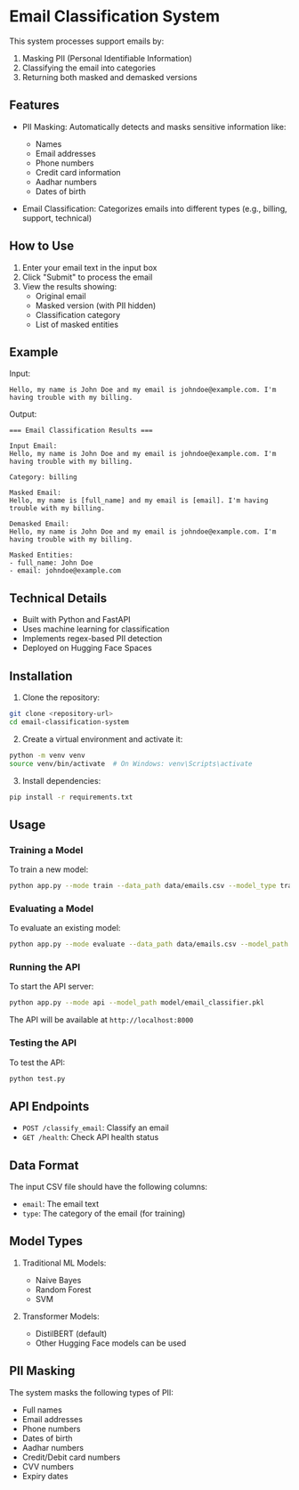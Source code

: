 # Email Classification System

This system processes support emails by:
1. Masking PII (Personal Identifiable Information)
2. Classifying the email into categories
3. Returning both masked and demasked versions

## Features

- PII Masking: Automatically detects and masks sensitive information like:
  - Names
  - Email addresses
  - Phone numbers
  - Credit card information
  - Aadhar numbers
  - Dates of birth

- Email Classification: Categorizes emails into different types (e.g., billing, support, technical)

## How to Use

1. Enter your email text in the input box
2. Click "Submit" to process the email
3. View the results showing:
   - Original email
   - Masked version (with PII hidden)
   - Classification category
   - List of masked entities

## Example

Input:
```
Hello, my name is John Doe and my email is johndoe@example.com. I'm having trouble with my billing.
```

Output:
```
=== Email Classification Results ===

Input Email:
Hello, my name is John Doe and my email is johndoe@example.com. I'm having trouble with my billing.

Category: billing

Masked Email:
Hello, my name is [full_name] and my email is [email]. I'm having trouble with my billing.

Demasked Email:
Hello, my name is John Doe and my email is johndoe@example.com. I'm having trouble with my billing.

Masked Entities:
- full_name: John Doe
- email: johndoe@example.com
```

## Technical Details

- Built with Python and FastAPI
- Uses machine learning for classification
- Implements regex-based PII detection
- Deployed on Hugging Face Spaces

## Installation

1. Clone the repository:
```bash
git clone <repository-url>
cd email-classification-system
```

2. Create a virtual environment and activate it:
```bash
python -m venv venv
source venv/bin/activate  # On Windows: venv\Scripts\activate
```

3. Install dependencies:
```bash
pip install -r requirements.txt
```

## Usage

### Training a Model

To train a new model:
```bash
python app.py --mode train --data_path data/emails.csv --model_type traditional --classifier_type naive_bayes
```

### Evaluating a Model

To evaluate an existing model:
```bash
python app.py --mode evaluate --data_path data/emails.csv --model_path model/email_classifier.pkl
```

### Running the API

To start the API server:
```bash
python app.py --mode api --model_path model/email_classifier.pkl
```

The API will be available at `http://localhost:8000`

### Testing the API

To test the API:
```bash
python test.py
```

## API Endpoints

- `POST /classify_email`: Classify an email
- `GET /health`: Check API health status

## Data Format

The input CSV file should have the following columns:
- `email`: The email text
- `type`: The category of the email (for training)

## Model Types

1. Traditional ML Models:
   - Naive Bayes
   - Random Forest
   - SVM

2. Transformer Models:
   - DistilBERT (default)
   - Other Hugging Face models can be used

## PII Masking

The system masks the following types of PII:
- Full names
- Email addresses
- Phone numbers
- Dates of birth
- Aadhar numbers
- Credit/Debit card numbers
- CVV numbers
- Expiry dates

